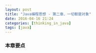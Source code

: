 ```yaml
---
layout: post
title: "Java编程思想 - 第二章、一切都是对象"
date: 2016-04-16 21:24
categories: [thinking_in_java]
tags: [java]
---
```


### 本章要点